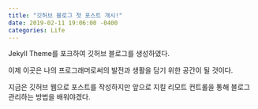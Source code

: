 ```yaml
---
title: "깃허브 블로그 첫 포스트 개시!"
date: 2019-02-11 19:06:00 -0400
categories: Life
---
```


Jekyll Theme를 포크하여 깃허브 블로그를 생성하였다.

이제 이곳은 나의 프로그래머로써의 발전과 생활을 담기 위한 공간이 될 것이다.

지금은 깃허브 웹으로 포스트를 작성하지만 앞으로 지킬 리모트 컨트롤을 통해 블로그 관리하는 방법을 배워야겠다.


